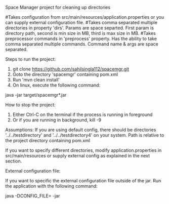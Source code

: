 
Space Manager project for cleaning up directories

#Takes configuration from src/main/resources/application.properties or you can supply external configuration file.
#Takes comma separated multiple directories in property 'dirs'. Params are space separted. First param is directory path, second is min size in MB, third is max size in MB.
#Takes preprocessor commands in 'preprocess' property. Has the ability to take comma separated multiple commands. Command name & args are space separated.


Steps to run the project:

1) git clone https://github.com/sahilsingla112/spacemgr.git
2) Goto the directory 'spacemgr' containing pom.xml
3) Run 'mvn clean install'
4) On linux, execute the following command:

java -jar target/spacemgr*.jar


How to stop the project:

1) Either Ctrl-C on the terminal if the process is running in foreground 
2) Or if you are running in background, kill -9 <pid>

Assumptions:
If you are using default config, there should be directories '../../testdirectory' and '../../testdirectory4' on your system. Path is relative to the project directory 
containing pom.xml

If you want to specify different directories, modify application.properties in src/main/resources or supply external config as explained in the next section.


External configuration file:

If you want to specific the external configuration file outside of the jar. Run the application with the following command:

java -DCONFIG_FILE=<configpath> -jar <jarpath>	


